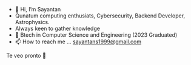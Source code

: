 - 👋 Hi, I’m Sayantan
- Qunatum computing enthusiats, Cybersecurity, Backend Developer, Astrophysics.
- Always keen to gather knowledge
- 🌱 Btech in Computer Science and Engineering (2023 Graduated)
- 📫 How to reach me ...
sayantans1999@gmail.com

Te veo pronto 👀

<!---
Nonmalicious/Nonmalicious is a ✨ special ✨ repository because its `README.md` (this file) appears on your GitHub profile.
You can click the Preview link to take a look at your changes.
--->
